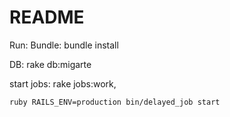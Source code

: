 # README

Run: 
  Bundle:
    bundle install

  DB:
    rake db:migarte

  start jobs:
    rake jobs:work,
    
    ruby RAILS_ENV=production bin/delayed_job start